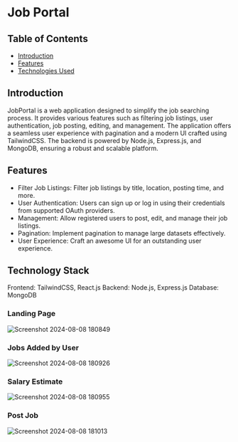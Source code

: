 # Job Portal

## Table of Contents
- [Introduction](#introduction)
- [Features](#features)
- [Technologies Used](#technologies-used)

## Introduction
JobPortal is a web application designed to simplify the job searching process. It provides various features such as filtering job listings, user authentication, job posting, editing, and management. The application offers a seamless user experience with pagination and a modern UI crafted using TailwindCSS. The backend is powered by Node.js, Express.js, and MongoDB, ensuring a robust and scalable platform.

## Features
- Filter Job Listings: Filter job listings by title, location, posting time, and more.
- User Authentication: Users can sign up or log in using their credentials from supported OAuth providers.
- Management: Allow registered users to post, edit, and manage their job listings.
- Pagination: Implement pagination to manage large datasets effectively.
- User Experience: Craft an awesome UI for an outstanding user experience.

## Technology Stack
Frontend: TailwindCSS, React.js
Backend: Node.js, Express.js
Database: MongoDB

### Landing Page
![Screenshot 2024-08-08 180849](https://github.com/user-attachments/assets/0e2130ba-c09f-4a07-b514-4c5ba6b15519)
### Jobs Added by User
![Screenshot 2024-08-08 180926](https://github.com/user-attachments/assets/30edb597-aef3-468e-9be1-36c7b774d5b6)
### Salary Estimate
![Screenshot 2024-08-08 180955](https://github.com/user-attachments/assets/929c20bc-a84f-42e9-a8be-a646d9604057)
### Post Job
![Screenshot 2024-08-08 181013](https://github.com/user-attachments/assets/d839fc83-09ca-4572-882a-0d04d31acdb9)
